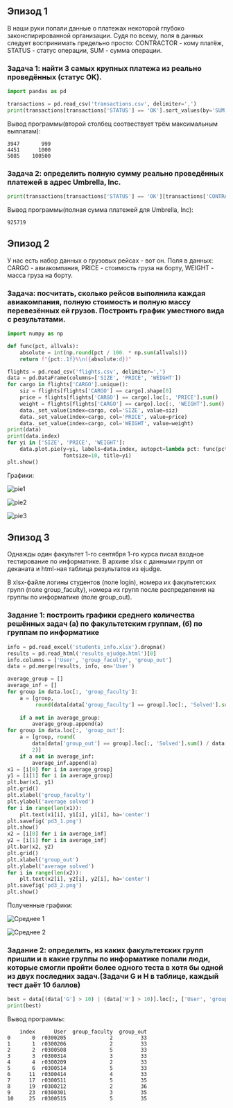 ## Эпизод 1
В наши руки попали данные о платежах некоторой глубоко законспирированной организации.
Судя по всему, поля в данных следует воспринимать предельно просто: CONTRACTOR - кому платёж, STATUS - статус операции, SUM - сумма операции. 

### Задача 1: найти 3 самых крупных платежа из реально проведённых (статус OK).
```Python
import pandas as pd

transactions = pd.read_csv('transactions.csv', delimiter=',')
print(transactions[transactions['STATUS'] == 'OK'].sort_values(by='SUM').drop_duplicates('SUM').loc[:, 'SUM'][-3:])
```

Вывод программы(второй столбец соотвествует трём максимальным выплатам):
```
3947       999
4451      1000
5085    100500
```

### Задача 2: определить полную сумму реально проведённых платежей в адрес Umbrella, Inc.
```Python
print(transactions[transactions['STATUS'] == 'OK'][transactions['CONTRACTOR'] == 'Umbrella, Inc']['SUM'].sum())
```

Вывод программы(полная сумма платежей для Umbrella, Inc):
```
925719
```


## Эпизод 2
У нас есть набор данных о грузовых рейсах - вот он. Поля в данных: CARGO - авиакомпания, PRICE - стоимость груза на борту, WEIGHT - масса груза на борту.

### Задача: посчитать, сколько рейсов выполнила каждая авиакомпания, полную стоимость и полную массу перевезённых ей грузов. Построить график уместного вида с результатами.
```Python
import numpy as np

def func(pct, allvals):
    absolute = int(np.round(pct / 100. * np.sum(allvals)))
    return f"{pct:.1f}%\n({absolute:d})"

flights = pd.read_csv('flights.csv', delimiter=',')
data = pd.DataFrame(columns=['SIZE', 'PRICE', 'WEIGHT'])
for cargo in flights['CARGO'].unique():
    siz = flights[flights['CARGO'] == cargo].shape[0]
    price = flights[flights['CARGO'] == cargo].loc[:, 'PRICE'].sum()
    weight = flights[flights['CARGO'] == cargo].loc[:, 'WEIGHT'].sum()
    data._set_value(index=cargo, col='SIZE', value=siz)
    data._set_value(index=cargo, col='PRICE', value=price)
    data._set_value(index=cargo, col='WEIGHT', value=weight)
print(data)
print(data.index)
for yi in ['SIZE', 'PRICE', 'WEIGHT']:
    data.plot.pie(y=yi, labels=data.index, autopct=lambda pct: func(pct, data.loc[:, yi]), startangle=300,
                  fontsize=10, title=yi)
plt.show()
```

Графики:

![pie1](pd1_1.png)

![pie2](pd1_2.png)

![pie3](pd1_3.png)



## Эпизод 3
Однажды один факультет 1-го сентября 1-го курса писал входное тестирование по информатике. В архиве xlsx с данными групп от деканата и html-ная таблица результатов из ejudge. 

В xlsx-файле логины студентов (поле login), номера их факультетских групп (поле group_faculty), номера их групп после распределения на группы по информатике (поле group_out).

### Задание 1: построить графики среднего количества решённых задач (а) по факультетским группам, (б) по группам по информатике
```Python
info = pd.read_excel('students_info.xlsx').dropna()
results = pd.read_html('results_ejudge.html')[0]
info.columns = ['User', 'group_faculty', 'group_out']
data = pd.merge(results, info, on='User')

average_group = []
average_inf = []
for group in data.loc[:, 'group_faculty']:
    a = [group,
         round(data[data['group_faculty'] == group].loc[:, 'Solved'].sum() / data[data['group_faculty'] == group].loc[:,
                                                                             'User'].size, 2)]
    if a not in average_group:
        average_group.append(a)
for group in data.loc[:, 'group_out']:
    a = [group, round(
        data[data['group_out'] == group].loc[:, 'Solved'].sum() / data[data['group_out'] == group].loc[:, 'User'].size,
        2)]
    if a not in average_inf:
        average_inf.append(a)
x1 = [i[0] for i in average_group]
y1 = [i[1] for i in average_group]
plt.bar(x1, y1)
plt.grid()
plt.xlabel('group_faculty')
plt.ylabel('average solved')
for i in range(len(x1)):
    plt.text(x1[i], y1[i], y1[i], ha='center')
plt.savefig('pd3_1.png')
plt.show()
x2 = [i[0] for i in average_inf]
y2 = [i[1] for i in average_inf]
plt.bar(x2, y2)
plt.grid()
plt.xlabel('group_out')
plt.ylabel('average solved')
for i in range(len(x2)):
    plt.text(x2[i], y2[i], y2[i], ha='center')
plt.savefig('pd3_2.png')
plt.show()
```

Полученные графики:

![Среднее 1](pd3_1.png)

![Среднее 2](pd3_2.png)


### Задание 2: определить, из каких факультетских групп пришли и в какие группы по информатике попали люди, которые смогли пройти более одного теста в хотя бы одной из двух последних задач.(Задачи G и H в таблице, каждый тест даёт 10 баллов)
```Python
best = data[(data['G'] > 10) | (data['H'] > 10)].loc[:, ['User', 'group_faculty', 'group_out']].reset_index()
print(best)
```

Вывод программы:
```
    index      User  group_faculty  group_out
0       0  r0300205              2         33
1       1  r0300206              2         33
2       2  r0300508              5         33
3       3  r0300314              3         33
4       4  r0300209              2         33
5       6  r0300514              5         33
6      11  r0300414              4         33
7      17  r0300511              5         35
8      19  r0300212              2         36
9      23  r0300301              3         35
10     25  r0300515              5         35
```
